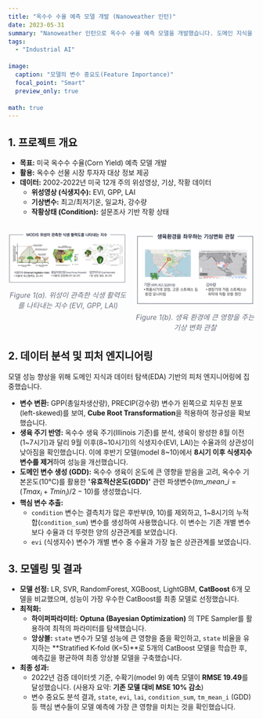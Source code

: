 ```yaml
---
title: "옥수수 수율 예측 모델 개발 (Nanoweather 인턴)"
date: 2023-05-31
summary: "Nanoweather 인턴으로 옥수수 수율 예측 모델을 개발했습니다. 도메인 지식을 반영한 피처 엔지니어링 기반으로 기존 모델 대비 MSE 10% 감소 성과를 달성했습니다."
tags:
  - "Industrial AI"

image:
  caption: "모델의 변수 중요도(Feature Importance)"
  focal_point: "Smart"
  preview_only: true

math: true  
---
```


## 1. 프로젝트 개요

- **목표:** 미국 옥수수 수율(Corn Yield) 예측 모델 개발
- **활용:** 옥수수 선물 시장 투자자 대상 정보 제공
- **데이터:** 2002-2022년 미국 12개 주의 위성영상, 기상, 작황 데이터
    - **위성영상 (식생지수):** EVI, GPP, LAI
    - **기상변수:** 최고/최저기온, 일교차, 강수량
    - **작황상태 (Condition):** 설문조사 기반 작황 상태

<div style="display: grid; grid-template-columns: 1fr 1fr; gap: 1rem; margin: 2rem 0;">
  <figure style="margin: 0;">
    <img src="image.png" alt="Vegetation Index" style="width: 100%; border-radius: 8px;">
    <figcaption style="text-align: center; color: #6b7280; font-size: 0.9rem; margin-top: 0.5rem; font-style: italic;">
      Figure 1(a). 위성이 관측한 식생 활력도를 나타내는 지수 (EVI, GPP, LAI)
    </figcaption>
  </figure>
  <figure style="margin: 0;">
    <img src="featured.png" alt="Weather Variables" style="width: 100%; border-radius: 8px;">
    <figcaption style="text-align: center; color: #6b7280; font-size: 0.9rem; margin-top: 0.5rem; font-style: italic;">
      Figure 1(b). 생육 환경에 큰 영향을 주는 기상 변화 관찰
    </figcaption>
  </figure>
</div>

## 2. 데이터 분석 및 피처 엔지니어링

모델 성능 향상을 위해 도메인 지식과 데이터 탐색(EDA) 기반의 피처 엔지니어링에 집중했습니다.

- **변수 변환:** GPP(총일차생산량), PRECIP(강수량) 변수가 왼쪽으로 치우친 분포(left-skewed)를 보여, **Cube Root Transformation**을 적용하여 정규성을 확보했습니다.
- **생육 주기 반영:** 옥수수 생육 주기(Illinois 기준)를 분석, 생육이 왕성한 8월 이전(1~7시기)과 달리 9월 이후(8~10시기)의 식생지수(EVI, LAI)는 수율과의 상관성이 낮아짐을 확인했습니다. 이에 후반기 모델(model 8~10)에서 **8시기 이후 식생지수 변수를 제거**하여 성능을 개선했습니다.
- **도메인 변수 생성 (GDD):** 옥수수 생육이 온도에 큰 영향을 받음을 고려, 옥수수 기본온도(10°C)를 활용한 **'유효적산온도(GDD)'** 관련 파생변수($tm\_mean\_i = (Tmax_i + Tmin_i)/2 - 10$)를 생성했습니다.
- **핵심 변수 추출:**
    - `condition` 변수는 결측치가 많은 후반부(9, 10)를 제외하고, 1~8시기의 누적합(`condition_sum`) 변수를 생성하여 사용했습니다. 이 변수는 기존 개별 변수보다 수율과 더 뚜렷한 양의 상관관계를 보였습니다.
    - `evi` (식생지수) 변수가 개별 변수 중 수율과 가장 높은 상관관계를 보였습니다.

## 3. 모델링 및 결과

- **모델 선정:** LR, SVR, RandomForest, XGBoost, LightGBM, **CatBoost** 6개 모델을 비교했으며, 성능이 가장 우수한 CatBoost를 최종 모델로 선정했습니다.
- **최적화:**
    - **하이퍼파라미터:** **Optuna (Bayesian Optimization)** 의 TPE Sampler를 활용하여 최적의 파라미터를 탐색했습니다.
    - **앙상블:** `state` 변수가 모델 성능에 큰 영향을 줌을 확인하고, `state` 비율을 유지하는 **Stratified K-fold (K=5)**로 5개의 CatBoost 모델을 학습한 후, 예측값을 평균하여 최종 앙상블 모델을 구축했습니다.
- **최종 성과:**
    - 2022년 검증 데이터셋 기준, 수확기(model 9) 예측 모델이 **RMSE 19.49**를 달성했습니다. (사용자 요약: **기존 모델 대비 MSE 10% 감소**)
    - 변수 중요도 분석 결과, `state`, `evi`, `lai`, `condition_sum`, `tm_mean_i` (GDD) 등 핵심 변수들이 모델 예측에 가장 큰 영향을 미치는 것을 확인했습니다.